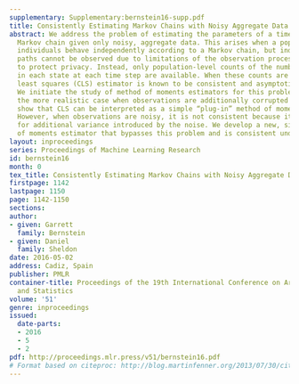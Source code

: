 ```yaml
---
supplementary: Supplementary:bernstein16-supp.pdf
title: Consistently Estimating Markov Chains with Noisy Aggregate Data
abstract: We address the problem of estimating the parameters of a time-homogeneous
  Markov chain given only noisy, aggregate data. This arises when a population of
  individuals behave independently according to a Markov chain, but individual sample
  paths cannot be observed due to limitations of the observation process or the need
  to protect privacy. Instead, only population-level counts of the number of individuals
  in each state at each time step are available. When these counts are exact, a conditional
  least squares (CLS) estimator is known to be consistent and asymptotically normal.
  We initiate the study of method of moments estimators for this problem to handle
  the more realistic case when observations are additionally corrupted by noise. We
  show that CLS can be interpreted as a simple “plug-in” method of moments estimator.
  However, when observations are noisy, it is not consistent because it fails to account
  for additional variance introduced by the noise. We develop a new, simpler method
  of moments estimator that bypasses this problem and is consistent under noisy observations.
layout: inproceedings
series: Proceedings of Machine Learning Research
id: bernstein16
month: 0
tex_title: Consistently Estimating Markov Chains with Noisy Aggregate Data
firstpage: 1142
lastpage: 1150
page: 1142-1150
sections: 
author:
- given: Garrett
  family: Bernstein
- given: Daniel
  family: Sheldon
date: 2016-05-02
address: Cadiz, Spain
publisher: PMLR
container-title: Proceedings of the 19th International Conference on Artificial Intelligence
  and Statistics
volume: '51'
genre: inproceedings
issued:
  date-parts:
  - 2016
  - 5
  - 2
pdf: http://proceedings.mlr.press/v51/bernstein16.pdf
# Format based on citeproc: http://blog.martinfenner.org/2013/07/30/citeproc-yaml-for-bibliographies/
---
```

